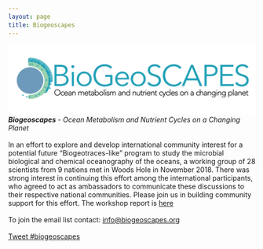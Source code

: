 ```yaml
---
layout: page
title: Biogeoscapes
---
```

<img src="biogeoscapes-04_cropped.png">
<i><b> Biogeoscapes</b> - Ocean Metabolism and Nutrient Cycles on a Changing Planet</i><br>
<br>
In an effort to explore and develop international community interest for a potential future “Biogeotraces-like” program to study the microbial biological and chemical oceanography of the oceans, a working group of 28 scientists from 9 nations met in Woods Hole in November 2018. There was strong interest in continuing this effort among the international participants, who agreed to act as ambassadors to communicate these discussions to their respective national communities. Please join us in building community support for this effort. The workshop report is <a href="https://drive.google.com/open?id=18Y3bK-B4oCKbaWhmlqFs9R2diw4TUYPA">here</a><br> 
<br>
To join the email list contact: <a href="mailto:info@biogeoscapes.org">info@biogeoscapes.org</a><br>
<br>
<a href="https://twitter.com/intent/tweet?button_hashtag=biogeoscapes&ref_src=twsrc%5Etfw" class="twitter-hashtag-button" data-show-count="false">Tweet #biogeoscapes</a><script async src="https://platform.twitter.com/widgets.js" charset="utf-8"></script>
